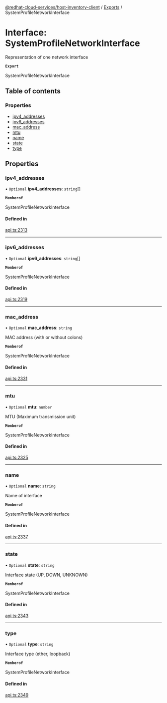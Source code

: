 [@redhat-cloud-services/host-inventory-client](../README.md) / [Exports](../modules.md) / SystemProfileNetworkInterface

# Interface: SystemProfileNetworkInterface

Representation of one network interface

**`Export`**

SystemProfileNetworkInterface

## Table of contents

### Properties

- [ipv4\_addresses](SystemProfileNetworkInterface.md#ipv4_addresses)
- [ipv6\_addresses](SystemProfileNetworkInterface.md#ipv6_addresses)
- [mac\_address](SystemProfileNetworkInterface.md#mac_address)
- [mtu](SystemProfileNetworkInterface.md#mtu)
- [name](SystemProfileNetworkInterface.md#name)
- [state](SystemProfileNetworkInterface.md#state)
- [type](SystemProfileNetworkInterface.md#type)

## Properties

### ipv4\_addresses

• `Optional` **ipv4\_addresses**: `string`[]

**`Memberof`**

SystemProfileNetworkInterface

#### Defined in

[api.ts:2313](https://github.com/RedHatInsights/javascript-clients/blob/main/packages/host-inventory/api.ts#L2313)

___

### ipv6\_addresses

• `Optional` **ipv6\_addresses**: `string`[]

**`Memberof`**

SystemProfileNetworkInterface

#### Defined in

[api.ts:2319](https://github.com/RedHatInsights/javascript-clients/blob/main/packages/host-inventory/api.ts#L2319)

___

### mac\_address

• `Optional` **mac\_address**: `string`

MAC address (with or without colons)

**`Memberof`**

SystemProfileNetworkInterface

#### Defined in

[api.ts:2331](https://github.com/RedHatInsights/javascript-clients/blob/main/packages/host-inventory/api.ts#L2331)

___

### mtu

• `Optional` **mtu**: `number`

MTU (Maximum transmission unit)

**`Memberof`**

SystemProfileNetworkInterface

#### Defined in

[api.ts:2325](https://github.com/RedHatInsights/javascript-clients/blob/main/packages/host-inventory/api.ts#L2325)

___

### name

• `Optional` **name**: `string`

Name of interface

**`Memberof`**

SystemProfileNetworkInterface

#### Defined in

[api.ts:2337](https://github.com/RedHatInsights/javascript-clients/blob/main/packages/host-inventory/api.ts#L2337)

___

### state

• `Optional` **state**: `string`

Interface state (UP, DOWN, UNKNOWN)

**`Memberof`**

SystemProfileNetworkInterface

#### Defined in

[api.ts:2343](https://github.com/RedHatInsights/javascript-clients/blob/main/packages/host-inventory/api.ts#L2343)

___

### type

• `Optional` **type**: `string`

Interface type (ether, loopback)

**`Memberof`**

SystemProfileNetworkInterface

#### Defined in

[api.ts:2349](https://github.com/RedHatInsights/javascript-clients/blob/main/packages/host-inventory/api.ts#L2349)
